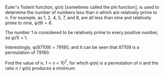 Euler's Totient function, φ(n) \[sometimes called the phi function], is used to determine the number of numbers less than n which are relatively prime to n. For example, as 1, 2, 4, 5, 7, and 8, are all less than nine and relatively prime to nine, φ(9) = 6.

The number 1 is considered to be relatively prime to every positive number, so φ(1) = 1.

Interestingly, φ(87109) = 79180, and it can be seen that 87109 is a permutation of 79180.

Find the value of n, 1 < n < 10<sup>7</sup>, for which φ(n) is a permutation of n and the ratio n / φ(n) produces a minimum.
